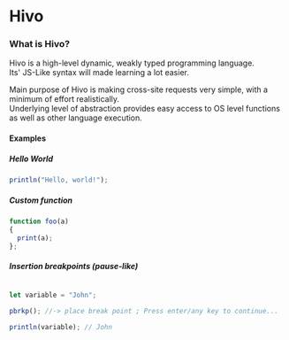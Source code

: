# Hivo

### What is Hivo?

Hivo is a high-level dynamic, weakly typed programming language.  
Its' JS-Like syntax will made learning a lot easier.  

Main purpose of Hivo is making cross-site requests very simple, with a minimum of effort realistically.  
Underlying level of abstraction provides easy access to OS level functions as well as other language execution.  

#### Examples

##### Hello World

```javascript
println("Hello, world!");
```

##### Custom function

```javascript
function foo(a)
{
  print(a);
};
```

##### Insertion breakpoints (pause-like)

```javascript

let variable = "John";

pbrkp(); //-> place break point ; Press enter/any key to continue...

println(variable); // John
```


